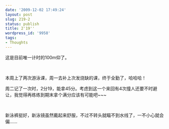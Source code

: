 ```yaml
---
date: '2009-12-02 17:49:24'
layout: post
slug: 219-2
status: publish
title: 2'19''
wordpress_id: '9958'
tags:
- Thoughts
---
```


这是目前唯一计时的100m仰了。

 

本周上了两次游泳课，周一去补上次发烧缺的课，终于全勤了，哈哈哈！

周二记了一次时，2分19，能拿45分。考虑到这一个来回有4次撞人还要不时避让，我觉得再练练到期末拿个满分应该有可能吧~~~

 

新泳裤挺好，新泳镜虽然戴起来舒服，不过不转头就瞄不到水线了，一不小心就会偏……
